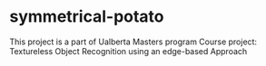 # symmetrical-potato
This project is a part of Ualberta Masters program Course project: Textureless Object Recognition using an edge-based Approach
